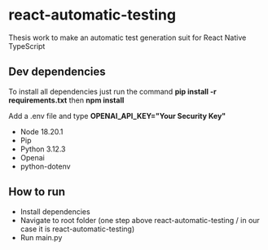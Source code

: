 # react-automatic-testing

Thesis work to make an automatic test generation suit for React Native TypeScript

## Dev dependencies

To install all dependencies just run the command **pip install -r requirements.txt** then **npm install**

Add a .env file and type **OPENAI_API_KEY="Your Security Key"**

- Node 18.20.1
- Pip
- Python 3.12.3
- Openai
- python-dotenv

## How to run

- Install dependencies
- Navigate to root folder (one step above react-automatic-testing / in our case it is react-automatic-testing)
- Run main.py
